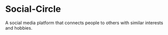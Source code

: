 # Social-Circle
A social media platform that connects people to others with similar interests and hobbies.
